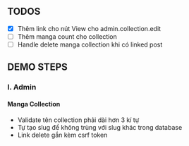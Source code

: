 ## TODOS
- [x] Thêm link cho nút View cho admin.collection.edit
- [ ] Thêm manga count cho collection
- [ ] Handle delete manga collection khi có linked post

## DEMO STEPS

### I. Admin

#### Manga Collection
- Validate tên collection phải dài hơn 3 kí tự
- Tự tạo slug để không trùng với slug khác trong database
- Link delete gắn kèm csrf token


